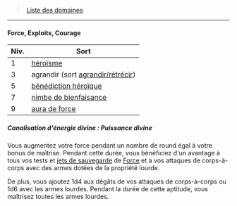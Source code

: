 ﻿> [Liste des domaines](hd_cleric_priest_liste_des_domaines.md)

---

#### Force, Exploits, Courage

|Niv.|Sort|
|---|---|
|1|[héroïsme](hd_spells_heroisme.md)|
|3|agrandir (sort [agrandir/rétrécir](hd_spells_agrandirretrecir.md))|
|5|[bénédiction héroïque](hd_spells_benediction_heroique.md)|
|7|[nimbe de bienfaisance](hd_spells_nimbe_de_bienfaisance.md)|
|9|[aura de force](hd_spells_aura_de_force.md)|

##### Canalisation d'énergie divine : Puissance divine

Vous augmentez votre force pendant un nombre de round égal à votre bonus de maîtrise. Pendant cette durée, vous bénéficiez d'un avantage à tous vos tests et [jets de sauvegarde](hd_abilities_jets_de_sauvegarde.md) de [Force](hd_abilities_strength.md) et à vos attaques de corps-à-corps avec des armes dotées de la propriété lourde.

De plus, vous ajoutez 1d4 aux dégâts de vos attaques de corps-à-corps ou 1d6 avec les armes lourdes. Pendant la durée de cette aptitude, vous maîtrisez toutes les armes lourdes.

